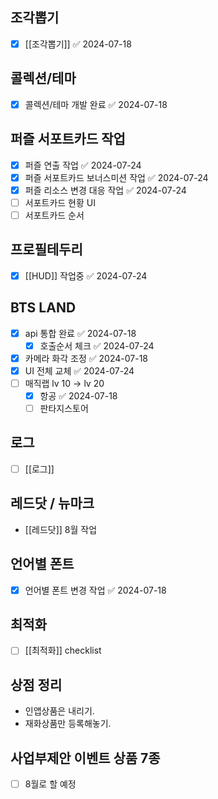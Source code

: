 
## 조각뽑기
- [x] [[조각뽑기]] ✅ 2024-07-18


## 콜렉션/테마
- [x] 콜렉션/테마 개발 완료 ✅ 2024-07-18


## 퍼즐 서포트카드 작업 
- [x] 퍼즐 연출 작업 ✅ 2024-07-24
- [x] 퍼즐 서포트카드 보너스미션 작업 ✅ 2024-07-24
- [x] 퍼즐 리소스 변경 대응 작업 ✅ 2024-07-24
- [ ] 서포트카드 현황 UI
- [ ] 서포트카드 순서

## 프로필테두리
- [x] [[HUD]]  작업중 ✅ 2024-07-24

## BTS LAND
- [x] api 통합 완료 ✅ 2024-07-18
	- [x] 호출순서 체크 ✅ 2024-07-24
- [x] 카메라 화각 조정 ✅ 2024-07-18
- [x] UI 전체 교체 ✅ 2024-07-24
- [ ] 매직랩 lv 10 -> lv 20 
	- [x] 항공 ✅ 2024-07-18
	- [ ] 판타지스토어

## 로그
- [ ]  [[로그]] 


## 레드닷 / 뉴마크 
 - [[레드닷]]  8월 작업


## 언어별 폰트
- [x] 언어별 폰트 변경 작업 ✅ 2024-07-18


## 최적화
- [ ] [[최적화]] checklist



## 상점 정리 
 - 인앱상품은 내리기. 
 - 재화상품만 등록해놓기.
## 사업부제안 이벤트 상품 7종
- [ ]  8월로 할 예정